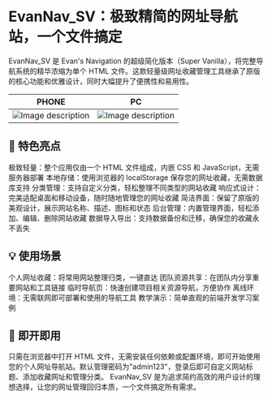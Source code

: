 # EvanNav_SV：极致精简的网址导航站，一个文件搞定

EvanNav_SV 是 Evan's Navigation 的超级简化版本（Super Vanilla），将完整导航系统的精华浓缩为单个 HTML 文件。这款轻量级网址收藏管理工具继承了原版的核心功能和优雅设计，同时大幅提升了便携性和易用性。

| PHONE | PC |
|---|---|
|![Image description](https://i.imgur.com/MlSbUJ0.png)|![Image description](https://i.imgur.com/Em9i6N8.png)| 

## 🚀 特色亮点
极致轻量：整个应用仅由一个 HTML 文件组成，内嵌 CSS 和 JavaScript，无需服务器部署
本地存储：使用浏览器的 localStorage 保存您的网址收藏，无需数据库支持
分类管理：支持自定义分类，轻松整理不同类型的网站收藏
响应式设计：完美适配桌面和移动设备，随时随地管理您的网址收藏
简洁界面：保留了原版的美观设计，展示网站名称、描述、图标和状态
后台管理：内置管理界面，轻松添加、编辑、删除网站收藏
数据导入导出：支持数据备份和迁移，确保您的收藏永不丢失

## 💡 使用场景
个人网址收藏：将常用网站整理归类，一键直达
团队资源共享：在团队内分享重要网站和工具链接
临时导航页：快速创建项目相关资源导航，方便协作
离线环境：无需联网即可部署和使用的导航工具
教学演示：简单直观的前端开发学习案例

## 🔧 即开即用
只需在浏览器中打开 HTML 文件，无需安装任何依赖或配置环境，即可开始使用您的个人网址导航站。默认管理密码为"admin123"，登录后即可自定义网站标题、添加收藏网址和管理分类。
EvanNav_SV 是为追求简约高效的用户设计的理想选择，让您的网址管理回归本质，一个文件搞定所有需求。
